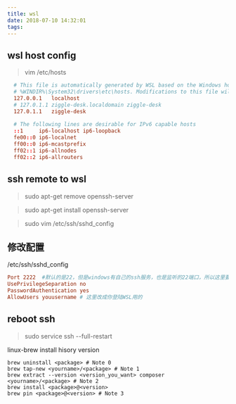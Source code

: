 ```yaml
---
title: wsl
date: 2018-07-10 14:32:01
tags:
---
```


## wsl host config

> vim /etc/hosts

```conf
  # This file is automatically generated by WSL based on the Windows hosts file:
  # %WINDIR%\System32\drivers\etc\hosts. Modifications to this file will be overwritten.
  127.0.0.1   localhost
  # 127.0.1.1 ziggle-desk.localdomain ziggle-desk
  127.0.1.1   ziggle-desk
  
  # The following lines are desirable for IPv6 capable hosts
  ::1     ip6-localhost ip6-loopback
  fe00::0 ip6-localnet
  ff00::0 ip6-mcastprefix
  ff02::1 ip6-allnodes
  ff02::2 ip6-allrouters
```

## ssh remote to wsl

> sudo apt-get remove openssh-server

> sudo apt-get install openssh-server

> sudo vim /etc/ssh/sshd_config


## 修改配置

/etc/ssh/sshd_config

```conf
Port 2222  #默认的是22，但是windows有自己的ssh服务，也是监听的22端口，所以这里要改一下
UsePrivilegeSeparation no
PasswordAuthentication yes
AllowUsers youusername # 这里改成你登陆WSL用的
```

## reboot ssh

> sudo service ssh --full-restart


linux-brew install hisory version

```
brew uninstall <package> # Note 0
brew tap-new <yourname>/<package> # Note 1
brew extract --version <version_you_want> composer <yourname>/<package> # Note 2
brew install <package>@<version>
brew pin <package>@<version> # Note 3
```